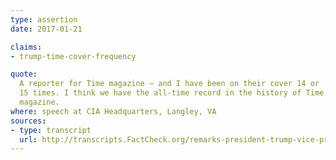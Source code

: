 ```yaml
---
type: assertion
date: 2017-01-21

claims:
- trump-time-cover-frequency

quote:
  A reporter for Time magazine — and I have been on their cover 14 or
  15 times. I think we have the all-time record in the history of Time
  magazine.
where: speech at CIA Headquarters, Langley, VA
sources:
- type: transcript
  url: http://transcripts.FactCheck.org/remarks-president-trump-vice-president-pence-cia-headquarters/
---
```

